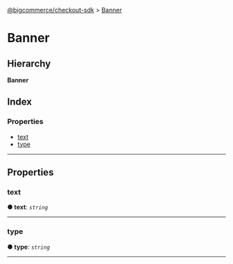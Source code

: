 [@bigcommerce/checkout-sdk](../README.md) > [Banner](../interfaces/banner.md)

# Banner

## Hierarchy

**Banner**

## Index

### Properties

* [text](banner.md#text)
* [type](banner.md#type)

---

## Properties

<a id="text"></a>

###  text

**● text**: *`string`*

___
<a id="type"></a>

###  type

**● type**: *`string`*

___

